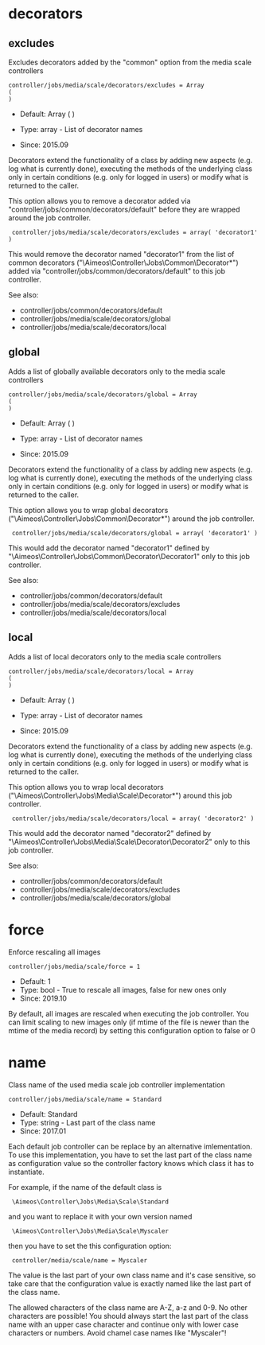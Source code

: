 
# decorators
## excludes

Excludes decorators added by the "common" option from the media scale controllers

```
controller/jobs/media/scale/decorators/excludes = Array
(
)
```

* Default: Array
(
)

* Type: array - List of decorator names
* Since: 2015.09

Decorators extend the functionality of a class by adding new aspects
(e.g. log what is currently done), executing the methods of the underlying
class only in certain conditions (e.g. only for logged in users) or
modify what is returned to the caller.

This option allows you to remove a decorator added via
"controller/jobs/common/decorators/default" before they are wrapped
around the job controller.

```
 controller/jobs/media/scale/decorators/excludes = array( 'decorator1' )
```

This would remove the decorator named "decorator1" from the list of
common decorators ("\Aimeos\Controller\Jobs\Common\Decorator\*") added via
"controller/jobs/common/decorators/default" to this job controller.

See also:

* controller/jobs/common/decorators/default
* controller/jobs/media/scale/decorators/global
* controller/jobs/media/scale/decorators/local

## global

Adds a list of globally available decorators only to the media scale controllers

```
controller/jobs/media/scale/decorators/global = Array
(
)
```

* Default: Array
(
)

* Type: array - List of decorator names
* Since: 2015.09

Decorators extend the functionality of a class by adding new aspects
(e.g. log what is currently done), executing the methods of the underlying
class only in certain conditions (e.g. only for logged in users) or
modify what is returned to the caller.

This option allows you to wrap global decorators
("\Aimeos\Controller\Jobs\Common\Decorator\*") around the job controller.

```
 controller/jobs/media/scale/decorators/global = array( 'decorator1' )
```

This would add the decorator named "decorator1" defined by
"\Aimeos\Controller\Jobs\Common\Decorator\Decorator1" only to this job controller.

See also:

* controller/jobs/common/decorators/default
* controller/jobs/media/scale/decorators/excludes
* controller/jobs/media/scale/decorators/local

## local

Adds a list of local decorators only to the media scale controllers

```
controller/jobs/media/scale/decorators/local = Array
(
)
```

* Default: Array
(
)

* Type: array - List of decorator names
* Since: 2015.09

Decorators extend the functionality of a class by adding new aspects
(e.g. log what is currently done), executing the methods of the underlying
class only in certain conditions (e.g. only for logged in users) or
modify what is returned to the caller.

This option allows you to wrap local decorators
("\Aimeos\Controller\Jobs\Media\Scale\Decorator\*") around this job controller.

```
 controller/jobs/media/scale/decorators/local = array( 'decorator2' )
```

This would add the decorator named "decorator2" defined by
"\Aimeos\Controller\Jobs\Media\Scale\Decorator\Decorator2" only to this job
controller.

See also:

* controller/jobs/common/decorators/default
* controller/jobs/media/scale/decorators/excludes
* controller/jobs/media/scale/decorators/global

# force

Enforce rescaling all images

```
controller/jobs/media/scale/force = 1
```

* Default: 1
* Type: bool - True to rescale all images, false for new ones only
* Since: 2019.10

By default, all images are rescaled when executing the job controller.
You can limit scaling to new images only (if mtime of the file is newer
than the mtime of the media record) by setting this configuration option
to false or 0


# name

Class name of the used media scale job controller implementation

```
controller/jobs/media/scale/name = Standard
```

* Default: Standard
* Type: string - Last part of the class name
* Since: 2017.01

Each default job controller can be replace by an alternative imlementation.
To use this implementation, you have to set the last part of the class
name as configuration value so the controller factory knows which class it
has to instantiate.

For example, if the name of the default class is

```
 \Aimeos\Controller\Jobs\Media\Scale\Standard
```

and you want to replace it with your own version named

```
 \Aimeos\Controller\Jobs\Media\Scale\Myscaler
```

then you have to set the this configuration option:

```
 controller/media/scale/name = Myscaler
```

The value is the last part of your own class name and it's case sensitive,
so take care that the configuration value is exactly named like the last
part of the class name.

The allowed characters of the class name are A-Z, a-z and 0-9. No other
characters are possible! You should always start the last part of the class
name with an upper case character and continue only with lower case characters
or numbers. Avoid chamel case names like "Myscaler"!
